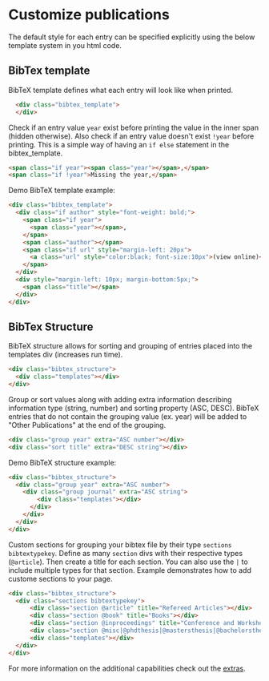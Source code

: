 # Customize publications
The default style for each entry can be specified explicitly using the below template system in you html code.

## BibTex template

BibTeX template defines what each entry will look like when printed.
```html
  <div class="bibtex_template">
  </div>
```

Check if an entry value `year` exist before printing the value in the inner span (hidden otherwise). Also check if an entry value doesn't exist `!year` before printing. This is a simple way of having an `if else` statement in the bibtex_template.
```html
<span class="if year"><span class="year"></span>,</span>
<span class="if !year">Missing the year,</span>
```

Demo BibTeX template example:
```html
<div class="bibtex_template">
  <div class="if author" style="font-weight: bold;">
    <span class="if year">
      <span class="year"></span>, 
    </span>
    <span class="author"></span>
    <span class="if url" style="margin-left: 20px">
      <a class="url" style="color:black; font-size:10px">(view online)</a>
    </span>
  </div>
  <div style="margin-left: 10px; margin-bottom:5px;">
    <span class="title"></span>
  </div>
</div>
```
## BibTex Structure
BibTeX structure allows for sorting and grouping of entries placed into the templates div (increases run time).
```html
<div class="bibtex_structure">
  <div class="templates"></div>
</div>
```

Group or sort values along with adding extra information describing information type (string, number) and sorting property (ASC, DESC). BibTeX entries that do not contain the grouping value (ex. year) will be added to "Other Publications" at the end of the grouping.
```html
<div class="group year" extra="ASC number"></div>
<div class="sort title" extra="DESC string"></div>
```

Demo BibTeX structure example:
```html
<div class="bibtex_structure">
  <div class="group year" extra="ASC number">
    <div class="group journal" extra="ASC string">
        <div class="templates"></div>
      </div>
    </div>
  </div>
</div>
```

Custom sections for grouping your bibtex file by their type `sections bibtextypekey`. Define as many `section` divs with their respective types (`@article`). Then create a title for each section. You can also use the `|` to include multiple types for that section. Example demonstrates how to add custome sections to your page.
```html
<div class="bibtex_structure">
  <div class="sections bibtextypekey">
      <div class="section @article" title="Refereed Articles"></div>
      <div class="section @book" title="Books"></div>
      <div class="section @inproceedings" title="Conference and Workshop Papers"></div>
      <div class="section @misc|@phdthesis|@mastersthesis|@bachelorsthesis|@techreport" title="Other Publications"></div>
      <div class="templates"></div>
  </div>
</div>
```


For more information on the additional capabilities check out the [extras](extra.md).
